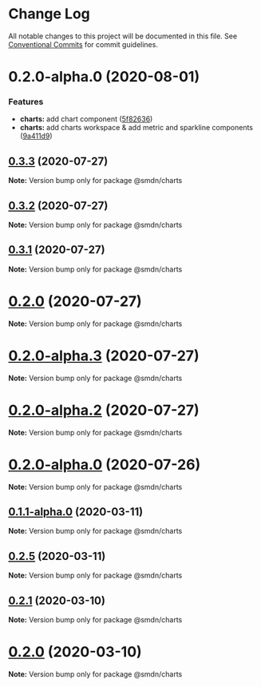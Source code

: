 # Change Log

All notable changes to this project will be documented in this file.
See [Conventional Commits](https://conventionalcommits.org) for commit guidelines.

# 0.2.0-alpha.0 (2020-08-01)


### Features

* **charts:** add chart component ([5f82636](https://github.com/samsoedien/smdn-design-system/tree/master/packages/charts/commit/5f826363709ee6b985252e9f4a137d813e91955b))
* **charts:** add charts workspace & add metric and sparkline components ([9a411d9](https://github.com/samsoedien/smdn-design-system/tree/master/packages/charts/commit/9a411d97f69c317ec722530042040403ab461633))





## [0.3.3](https://github.com/samsoedien/smdn-design-system/tree/master/packages/charts/compare/v0.3.2...v0.3.3) (2020-07-27)

**Note:** Version bump only for package @smdn/charts





## [0.3.2](https://github.com/samsoedien/smdn-design-system/tree/master/packages/charts/compare/v0.3.1...v0.3.2) (2020-07-27)

**Note:** Version bump only for package @smdn/charts





## [0.3.1](https://github.com/samsoedien/smdn-design-system/tree/master/packages/charts/compare/v0.2.0-alpha.5...v0.3.1) (2020-07-27)

**Note:** Version bump only for package @smdn/charts





# [0.2.0](https://github.com/samsoedien/smdn-design-system/tree/master/packages/charts/compare/v0.2.0-alpha.5...v0.2.0) (2020-07-27)

**Note:** Version bump only for package @smdn/charts






# [0.2.0-alpha.3](https://github.com/samsoedien/smdn-design-system/tree/master/packages/charts/compare/v0.2.0-alpha.2...v0.2.0-alpha.3) (2020-07-27)

**Note:** Version bump only for package @smdn/charts





# [0.2.0-alpha.2](https://github.com/samsoedien/smdn-design-system/tree/master/packages/charts/compare/v0.2.0-alpha.1...v0.2.0-alpha.2) (2020-07-27)

**Note:** Version bump only for package @smdn/charts





# [0.2.0-alpha.0](https://github.com/samsoedien/smdn-design-system/tree/master/packages/charts/compare/v0.1.1-alpha.0...v0.2.0-alpha.0) (2020-07-26)

**Note:** Version bump only for package @smdn/charts






## [0.1.1-alpha.0](https://github.com/samsoedien/smdn-design-system/tree/master/packages/charts/compare/v0.2.5...v0.1.1-alpha.0) (2020-03-11)

**Note:** Version bump only for package @smdn/charts





## [0.2.5](https://github.com/samsoedien/smdn-design-system/tree/master/packages/charts/compare/v0.2.4...v0.2.5) (2020-03-11)

**Note:** Version bump only for package @smdn/charts





## [0.2.1](https://github.com/samsoedien/smdn-design-system/tree/master/packages/charts/compare/v0.2.0...v0.2.1) (2020-03-10)

**Note:** Version bump only for package @smdn/charts





# [0.2.0](https://github.com/samsoedien/smdn-design-system/tree/master/packages/charts/compare/v1.1.0...v0.2.0) (2020-03-10)

**Note:** Version bump only for package @smdn/charts
